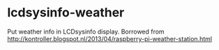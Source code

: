 lcdsysinfo-weather
==================

Put weather info in LCDsysinfo display. Borrowed from http://kontroller.blogspot.nl/2013/04/raspberry-pi-weather-station.html
